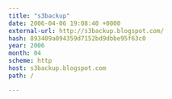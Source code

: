 ```yaml
---
title: "s3backup"
date: 2006-04-06 19:08:40 +0000
external-url: http://s3backup.blogspot.com/
hash: 893409a094359d7152bd9dbbe95f63c0
year: 2006
month: 04
scheme: http
host: s3backup.blogspot.com
path: /

---
```



